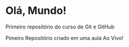 # Olá, Mundo!
Primeiro repositório do curso de Git e GitHub

Pimeiro Repositório criado em uma aula Ao Vivo!
